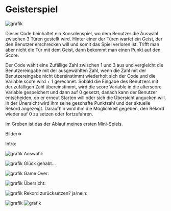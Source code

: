 # Geisterspiel
![grafik](https://github.com/CallmeBabygirl/Geisterspiel/assets/112081235/36b22863-21af-4565-aa58-a688e2eb3b8c)



Dieser Code beinhaltet ein Konsolenspiel, wo dem Benutzer die Auswahl zwischen 3 Türen gestellt wird. 
Hinter einer der Türen wartet ein Geist, der den Benutzer erschrecken will und somit das Spiel verloren ist. 
Trifft man aber nicht die Tür mit dem Geist, dann bekommt man einen Punkt auf den Score.

Der Code wählt eine Zufällige Zahl zwischen 1 und 3 aus und vergleicht die Benutzereingabe mit der ausgewählten Zahl,
wenn die Zahl mit der Benutzereingabe nicht übereinstimmt wiederholt sich der Code und die Variable score wird + 1 gerechnet. 
Sobald die Eingabe des Benutzers mit der zufälligen Zahl übereinstimmt, wird die score Variable in die alterscore Variable gespeichert 
und dann auf 0 gesetzt, danach kann der Benutzer entscheiden, ob er erneut Starten will oder sich die Übersicht angucken will. 
In der Ünersicht wird ihm seine geschafte Punktzahl und der aktuelle Rekord angezeigt. Daraufhin wird ihm die Möglichkeit gegeben,
den Rekord wieder auf 0 zu setzen oder fortzufahren.

Im Groben ist das der Ablauf meines ersten Mini-Spiels.


Bilder=>

Intro:                                      


![grafik](https://github.com/CallmeBabygirl/Geisterspiel/assets/112081235/76fa0f1c-f2dc-4473-9787-2712eafcab6b)
Auswahl:


![grafik](https://github.com/CallmeBabygirl/Geisterspiel/assets/112081235/205df6db-7028-4ee7-9188-7563efe25822)
Glück gehabt...


![grafik](https://github.com/CallmeBabygirl/Geisterspiel/assets/112081235/9b08b266-169a-4988-8133-700edbb05623)
Game Over:


![grafik](https://github.com/CallmeBabygirl/Geisterspiel/assets/112081235/c0faf205-45cd-4b26-b926-2aeaa214530c)
Übersicht:


![grafik](https://github.com/CallmeBabygirl/Geisterspiel/assets/112081235/88332758-e475-4c73-b2fe-deed9f7e38fd)
Rekord zurücksetzen? ja/nein:


![grafik](https://github.com/CallmeBabygirl/Geisterspiel/assets/112081235/b054335a-94ba-4f3b-8df6-e43be4634f91)  ![grafik](https://github.com/CallmeBabygirl/Geisterspiel/assets/112081235/669f0964-0f5d-41c1-be02-90bd17ee3f84)

